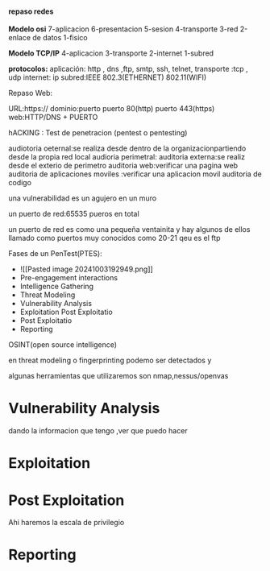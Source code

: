 #### **repaso redes** 


**Modelo osi**
7-aplicacion
6-presentacion
5-sesion
4-transporte
3-red
2-enlace de datos
1-fisico

**Modelo TCP/IP**
4-aplicacion
3-transporte
2-internet
1-subred

**protocolos:**
aplicación: http , dns ,ftp, smtp, ssh, telnet,
transporte :tcp , udp
internet: ip
subred:IEEE 802.3(ETHERNET)
802.11(WIFI)

Repaso Web:

URL:https:// dominio:puerto
puerto 80(http)
puerto 443(https)
web:HTTP/DNS + PUERTO


hACKING
:
Test de penetracion (pentest o pentesting)

audiotoria oeternal:se realiza desde dentro de la organizacionpartiendo desde la propia red local
audioria perimetral:
auditoria externa:se realiz desde el exterio de perimetro 
auditoria web:verificar una pagina web
auditoria de aplicaciones moviles :verificar una aplicacion movil
auditoria de codigo 

una vulnerabilidad es un agujero en un muro 

un puerto de red:65535 pueros en total

un puerto de red es como una pequeña ventainita y hay algunos de ellos llamado como puertos muy conocidos como  20-21 qeu es el ftp


Fases de un PenTest(PTES):
- ![[Pasted image 20241003192949.png]]
- Pre-engagement interactions
- Intelligence Gathering
- Threat Modeling
- Vulnerability Analysis
- Exploitation Post Exploitatio
- Post Exploitatio
- Reporting


OSINT(open source intelligence)



en threat modeling o fingerprinting podemo ser detectados y 

 algunas herramientas que utilizaremos son nmap,nessus/openvas
# Vulnerability Analysis

dando la informacion que tengo ,ver que puedo hacer

# Exploitation

# Post Exploitation
Ahi haremos la escala de privilegio

# Reporting







